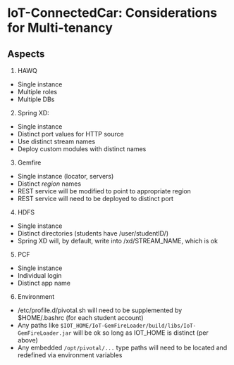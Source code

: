 # IoT-ConnectedCar: Considerations for Multi-tenancy

## Aspects
1. HAWQ
  * Single instance
  * Multiple roles
  * Multiple DBs
2. Spring XD:
  * Single instance
  * Distinct port values for HTTP source
  * Use distinct stream names
  * Deploy custom modules with distinct names
3. Gemfire
  * Single instance (locator, servers)
  * Distinct _region_ names
  * REST service will be modified to point to appropriate region
  * REST service will need to be deployed to distinct port
4. HDFS
  * Single instance
  * Distinct directories (students have /user/studentID/)
  * Spring XD will, by default, write into /xd/STREAM_NAME, which is ok
5. PCF
  * Single instance
  * Individual login
  * Distinct app name
6. Environment
  * /etc/profile.d/pivotal.sh will need to be supplemented by $HOME/.bashrc (for each student account)
  * Any paths like `$IOT_HOME/IoT-GemFireLoader/build/libs/IoT-GemFireLoader.jar` will
    be ok so long as IOT_HOME is distinct (per above)
  * Any embedded `/opt/pivotal/...` type paths will need to be located and redefined via environment variables

